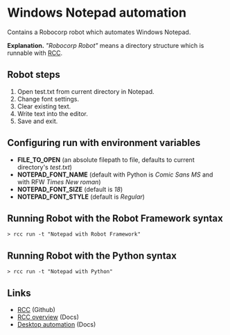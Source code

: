 # Windows Notepad automation

Contains a Robocorp robot which automates Windows Notepad.

**Explanation.** _"Robocorp Robot"_ means a directory structure which is runnable with [RCC](https://github.com/robocorp/rcc).

## Robot steps
  
  1. Open test.txt from current directory in Notepad.
  2. Change font settings.
  3. Clear existing text.
  4. Write text into the editor.
  5. Save and exit.
  
## Configuring run with environment variables

  - **FILE_TO_OPEN** (an absolute filepath to file, defaults to current directory's _test.txt_)
  - **NOTEPAD_FONT_NAME** (default with Python is _Comic Sans MS_ and with RFW _Times New roman_)
  - **NOTEPAD_FONT_SIZE** (default is _18_)
  - **NOTEPAD_FONT_STYLE** (default is _Regular_)
 
## Running Robot with the Robot Framework syntax

  ```shell
  > rcc run -t "Notepad with Robot Framework"
  ``` 
  
## Running Robot with the Python syntax

  ```shell
  > rcc run -t "Notepad with Python"
  ```
  
## Links

  - [RCC](https://github.com/robocorp/rcc) (Github)
  - [RCC overview](https://robocorp.com/docs/rcc/overview) (Docs)
  - [Desktop automation](https://robocorp.com/docs/development-guide/desktop) (Docs)
